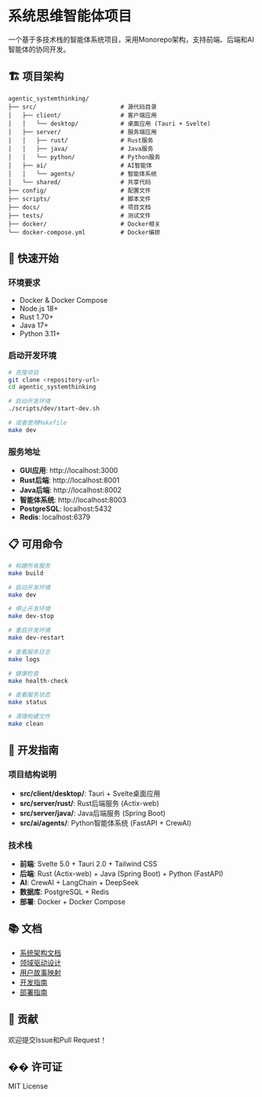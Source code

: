 # 系统思维智能体项目

一个基于多技术栈的智能体系统项目，采用Monorepo架构，支持前端、后端和AI智能体的协同开发。

## 🏗️ 项目架构

```
agentic_systemthinking/
├── src/                        # 源代码目录
│   ├── client/                 # 客户端应用
│   │   └── desktop/            # 桌面应用 (Tauri + Svelte)
│   ├── server/                 # 服务端应用
│   │   ├── rust/               # Rust服务
│   │   ├── java/               # Java服务
│   │   └── python/             # Python服务
│   ├── ai/                     # AI智能体
│   │   └── agents/             # 智能体系统
│   └── shared/                 # 共享代码
├── config/                     # 配置文件
├── scripts/                    # 脚本文件
├── docs/                       # 项目文档
├── tests/                      # 测试文件
├── docker/                     # Docker相关
└── docker-compose.yml          # Docker编排
```

## 🚀 快速开始

### 环境要求

- Docker & Docker Compose
- Node.js 18+
- Rust 1.70+
- Java 17+
- Python 3.11+

### 启动开发环境

```bash
# 克隆项目
git clone <repository-url>
cd agentic_systemthinking

# 启动开发环境
./scripts/dev/start-dev.sh

# 或者使用Makefile
make dev
```

### 服务地址

- **GUI应用**: http://localhost:3000
- **Rust后端**: http://localhost:8001
- **Java后端**: http://localhost:8002
- **智能体系统**: http://localhost:8003
- **PostgreSQL**: localhost:5432
- **Redis**: localhost:6379

## 📋 可用命令

```bash
# 构建所有服务
make build

# 启动开发环境
make dev

# 停止开发环境
make dev-stop

# 重启开发环境
make dev-restart

# 查看服务日志
make logs

# 健康检查
make health-check

# 查看服务状态
make status

# 清理构建文件
make clean
```

## 🔧 开发指南

### 项目结构说明

- **src/client/desktop/**: Tauri + Svelte桌面应用
- **src/server/rust/**: Rust后端服务 (Actix-web)
- **src/server/java/**: Java后端服务 (Spring Boot)
- **src/ai/agents/**: Python智能体系统 (FastAPI + CrewAI)

### 技术栈

- **前端**: Svelte 5.0 + Tauri 2.0 + Tailwind CSS
- **后端**: Rust (Actix-web) + Java (Spring Boot) + Python (FastAPI)
- **AI**: CrewAI + LangChain + DeepSeek
- **数据库**: PostgreSQL + Redis
- **部署**: Docker + Docker Compose

## 📚 文档

- [系统架构文档](architecture/system-overview.md)
- [领域驱动设计](architecture/domain-driven-design.md)
- [用户故事映射](requirements/user-story-mapping.md)
- [开发指南](implementation/development-guide.md)
- [部署指南](implementation/deployment-guide.md)

## 🤝 贡献

欢迎提交Issue和Pull Request！

## �� 许可证

MIT License
